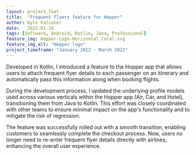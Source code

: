 ```yaml
---
layout: project_feat
title:  "Frequent Flyers feature for Hopper"
author: Kyle Falconer
date:   2022-01-10
tags: [Software, Android, Kotlin, Java, Professional]
feature_img: Hopper-Logo-Horizontal_Coral.svg
feature_img_alt: "Hopper logo"
project_timeframe: "January 2022 - March 2022"
---
```


Developed in Kotlin, I introduced a feature to the Hopper app that allows users to attach frequent flyer details to each passenger on an itinerary and automatically pass this information along when booking flights.

During the development process, I updated the underlying profile models used across various verticals within the Hopper app (Air, Car, and Hotel), transitioning them from Java to Kotlin. This effort was closely coordinated with other teams to ensure minimal impact on the app's functionality and to mitigate the risk of regression.

The feature was successfully rolled out with a smooth transition, enabling customers to seamlessly complete the checkout process. Now, users no longer need to re-enter frequent flyer details directly with airlines, enhancing the overall user experience.
<!--end_excerpt-->